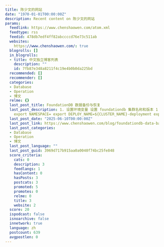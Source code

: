 ```yaml
---
title: 陈少文的网站
date: "1970-01-01T00:00:00Z"
description: Recent content on 陈少文的网站
params:
  feedlink: https://www.chenshaowen.com/atom.xml
  feedtype: rss
  feedid: 478db7edf4ff82abccccd76e73c511ab
  websites:
    https://www.chenshaowen.com/: true
  blogrolls: []
  in_blogrolls:
  - title: 中文独立博客列表
    description: ""
    id: 7fb87e348a8211f4c19e4b0b0da225bd
  recommended: []
  recommender: []
  categories:
  - Database
  - Operation
  - 博文
  relme: {}
  last_post_title: FoundationDB 数据备份与恢复
  last_post_description: 1. 设置环境变量 设置 foundationdb 集群名称和版本 1 2 3 4 5 export CLUSTER_NAME=
    export NAMESPACE= export DEPLOY_NAME=${CLUSTER_NAME}-deployment export SECRET_NAME=fdb-backup-secret
  last_post_date: "2025-06-10T00:00:00Z"
  last_post_link: https://www.chenshaowen.com/blog/foundationdb-data-backup-and-restore.html
  last_post_categories:
  - Database
  - Operation
  - 博文
  last_post_language: ""
  last_post_guid: 3969d717b915aa0a0040f74bc25fe848
  score_criteria:
    cats: 0
    description: 3
    feedlangs: 1
    hasContent: 0
    hasPosts: 3
    postcats: 3
    promoted: 5
    promotes: 0
    relme: 0
    title: 3
    website: 2
  score: 20
  ispodcast: false
  isnoarchive: false
  innetwork: true
  language: zh
  postcount: 639
  avgpostlen: 0
---
```

